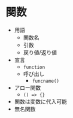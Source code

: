 # 関数

* 用語
  * 関数名
  * 引数
  * 戻り値/返り値
* 宣言
  * `function`
  * 呼び出し
    * `funcname()`
* アロー関数
  * `() => {}`
* 関数は変数に代入可能
* 無名関数
